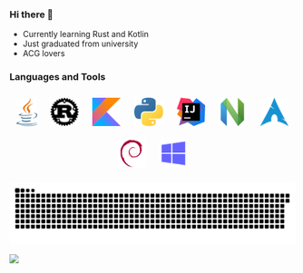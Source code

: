 ### Hi there 👋

- Currently learning Rust and Kotlin
- Just graduated from university
- ACG lovers

### Languages and Tools
<div align="center">  
  
  <img style="margin: 10px" src="https://raw.githubusercontent.com/Ykong1337/Ykong1337/main/icons/java.svg" alt="Java" height="50" />
  <img style="margin: 10px" src="https://raw.githubusercontent.com/Ykong1337/Ykong1337/main/icons/rust.svg" alt="Rust" height="50" />
  <img style="margin: 10px" src="https://raw.githubusercontent.com/Ykong1337/Ykong1337/main/icons/kotlin.svg" alt="Kotlin" height="50" />
  <img style="margin: 10px" src="https://raw.githubusercontent.com/Ykong1337/Ykong1337/main/icons/python.svg" alt="Python" height="50" />
  <img style="margin: 10px" src="https://raw.githubusercontent.com/Ykong1337/Ykong1337/main/icons/IntelliJ_IDEA.svg" alt="Idea" height="50" />
  <img style="margin: 10px" src="https://raw.githubusercontent.com/Ykong1337/Ykong1337/main/icons/neovim.svg" alt="Neovim" height="50" />
  <img style="margin: 10px" src="https://raw.githubusercontent.com/Ykong1337/Ykong1337/main/icons/archlinux.svg" alt="Archlinux" height="50" />
  <img style="margin: 10px" src="https://raw.githubusercontent.com/Ykong1337/Ykong1337/main/icons/debian.svg" alt="Debian" height="50" />
  <img style="margin: 10px" src="https://raw.githubusercontent.com/Ykong1337/Ykong1337/main/icons/windows.svg" alt="Windows" height="50" />

</div>

<!-- ![Top Langs](https://github-readme-stats.vercel.app/api/top-langs/?username=Ykong1337&layout=compact&theme=tokyonight) -->

![](https://raw.githubusercontent.com/Ykong1337/Ykong1337/output/github-contribution-grid-snake.svg)

![](http://profile-counter.glitch.me/Ykong1337/count.svg)


